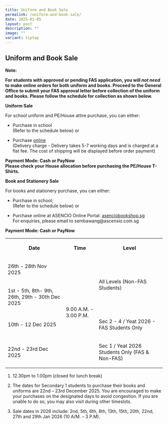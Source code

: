 ```yaml
---
title: Uniform and Book Sale
permalink: /uniform-and-book-sale/
date: 2025-01-05
layout: post
description: ""
image: ""
variant: tiptap
---
```

<h2>Uniform and Book Sale</h2>
<p><strong>Note:</strong>
</p>
<p><strong>For students with approved or pending FAS application, you will <em>not need</em> to make online orders for both uniform and books. Proceed to the General Office to submit your FAS approval letter before collection of the uniform and books. Please follow the schedule for collection as shown below.</strong>
</p>
<p><strong>Uniform Sale</strong>
</p>
<p>For school uniform and PE/House attire purchase, you can either:</p>
<ul data-tight="true" class="tight">
<li>
<p>Purchase in school
<br>(Refer to the schedule below) or</p>
</li>
<li>
<p>Purchase <a href="https://www.beauvoix.com.sg/products/sembawang-secondary-school" rel="noopener noreferrer nofollow" target="_blank">online</a>
<br>(Delivery charge - Delivery takes 5-7 working days and is charged at a
flat fee. The cost of shipping will be displayed before order payment)</p>
</li>
</ul>
<p><strong>Payment Mode: Cash or PayNow <br>Please check your House allocation before purchasing the PE/House T-Shirts.</strong>
</p>
<p><strong>Book and Stationery Sale</strong>
</p>
<p>For books and stationery purchase, you can either:</p>
<ul data-tight="true" class="tight">
<li>
<p>Purchase in school;
<br>(Refer to the schedule below) or</p>
</li>
<li>
<p>Purchase online at ASENCIO Online Portal: <a href="https://asenciobookshop.sg" rel="noopener noreferrer nofollow" target="_blank">asenciobookshop.sg</a>
<br>For enquiries, please email to sembawang@ascensio.com.sg</p>
</li>
</ul>
<p><strong>Payment Mode: Cash or PayNow</strong>
</p>
<table style="minWidth: 75px">
<colgroup>
<col>
<col>
<col>
</colgroup>
<tbody>
<tr>
<th rowspan="1" colspan="1">
<p>Date</p>
</th>
<th rowspan="1" colspan="1">
<p>Time</p>
</th>
<th rowspan="1" colspan="1">
<p>Level</p>
</th>
</tr>
<tr>
<td rowspan="1" colspan="1">
<p>26th - 28th Nov 2025</p>
</td>
<td rowspan="4" colspan="1">
<p></p>
<p></p>
<p></p>
<p>9.00 A.M. - 3.00 P.M.</p>
</td>
<td rowspan="2" colspan="1">
<p>All Levels (Non-FAS Students)</p>
</td>
</tr>
<tr>
<td rowspan="1" colspan="1">
<p>1st - 5th, 8th- 9th, 26th, 29th - 30th Dec 2025</p>
</td>
</tr>
<tr>
<td rowspan="1" colspan="1">
<p>10th - 12 Dec 2025</p>
</td>
<td rowspan="1" colspan="1">
<p>Sec 2 - 4 / Yeat 2026 - FAS Students Only</p>
</td>
</tr>
<tr>
<td rowspan="1" colspan="1">
<p>22nd - 23rd Dec 2025</p>
</td>
<td rowspan="1" colspan="1">
<p>Sec 1 / Yeat 2026 Students Only (FAS &amp; Non-FAS)</p>
</td>
</tr>
</tbody>
</table>
<ol data-tight="true" class="tight">
<li>
<p>12.30pm to 1.00pm (closed for lunch break)</p>
</li>
<li>
<p>The dates for Secondary 1 students to purchase their books and uniforms
are 22nd – 23rd December 2025. You are encouraged to make your purchases
on the designated days to avoid congestion. If you are unable to do so,
you may also visit during other timeslots.</p>
</li>
<li>
<p>Sale dates in 2026 include: 2nd, 5th, 6th, 8th, 13th, 15th, 20th, 22nd,
27th and 29th Jan 2026 (10 A/M. – 3 P.M).</p>
</li>
</ol>
<p></p>